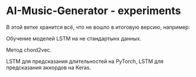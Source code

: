 # AI-Music-Generator - experiments

В этой ветке хранится всё, что не вошло в итоговую версию, например:

Обучение моделей LSTM на не стандартынх данных.

Метод chord2vec.

LSTM для предсказания длительностей на PyTorch, LSTM для предсказания аккордов на Keras.
